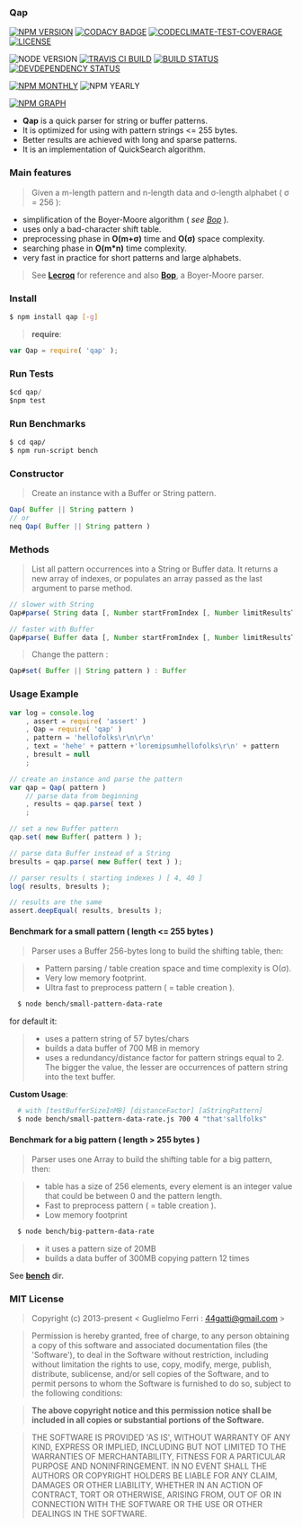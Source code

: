 ### Qap

[![NPM VERSION](http://img.shields.io/npm/v/qap.svg?style=flat)](https://www.npmjs.org/package/qap)
[![CODACY BADGE](https://img.shields.io/codacy/b18ed7d95b0a4707a0ff7b88b30d3def.svg?style=flat)](https://www.codacy.com/public/44gatti/qap)
[![CODECLIMATE-TEST-COVERAGE](https://img.shields.io/codeclimate/coverage/github/rootslab/qap.svg?style=flat)](https://codeclimate.com/github/rootslab/qap)
[![LICENSE](http://img.shields.io/badge/license-MIT-blue.svg?style=flat)](https://github.com/rootslab/qap#mit-license)

![NODE VERSION](https://img.shields.io/node/v/qap.svg)
[![TRAVIS CI BUILD](http://img.shields.io/travis/rootslab/qap.svg?style=flat)](http://travis-ci.org/rootslab/qap)
[![BUILD STATUS](http://img.shields.io/david/rootslab/qap.svg?style=flat)](https://david-dm.org/rootslab/qap)
[![DEVDEPENDENCY STATUS](http://img.shields.io/david/dev/rootslab/qap.svg?style=flat)](https://david-dm.org/rootslab/qap#info=devDependencies)

[![NPM MONTHLY](http://img.shields.io/npm/dm/qap.svg?style=flat)](http://npm-stat.com/charts.html?package=qap)
![NPM YEARLY](https://img.shields.io/npm/dy/qap.svg)

[![NPM GRAPH](https://nodei.co/npm/qap.png?downloads=true&downloadRank=true&stars=true)](https://nodei.co/npm/qap/)


 * __Qap__ is a quick parser for string or buffer patterns. 
 * It is optimized for using with pattern strings <= 255 bytes.
 * Better results are achieved with long and sparse patterns.
 * It is an implementation of QuickSearch algorithm.

### Main features

> Given a m-length pattern and n-length data and σ-length alphabet ( σ = 256 ):

 - simplification of the Boyer-Moore algorithm ( *see [Bop](https://github.com/rootslab/bop)* ).
 - uses only a bad-character shift table.
 - preprocessing phase in __O(m+σ)__ time and __O(σ)__ space complexity.
 - searching phase in __O(m*n)__ time complexity.
 - very fast in practice for short patterns and large alphabets.

> See __[Lecroq](http://www-igm.univ-mlv.fr/~lecroq/string/node19.html)__ for reference and also __[Bop](https://github.com/rootslab/bop)__, a Boyer-Moore parser.

### Install
```bash
$ npm install qap [-g]
```

> __require__:

```javascript
var Qap = require( 'qap' );
```

### Run Tests

```javascript
$cd qap/
$npm test
```

### Run Benchmarks

```bash
$ cd qap/
$ npm run-script bench
```

### Constructor

> Create an instance with a Buffer or String pattern.

```javascript
Qap( Buffer || String pattern )
// or
neq Qap( Buffer || String pattern )
```

### Methods

> List all pattern occurrences into a String or Buffer data.
> It returns a new array of indexes, or populates an array passed as the last argument to parse method.

```javascript
// slower with String
Qap#parse( String data [, Number startFromIndex [, Number limitResultsTo [, Array array ] ] ] ) : Array

// faster with Buffer
Qap#parse( Buffer data [, Number startFromIndex [, Number limitResultsTo [, Array array ] ] ] ) : Array
```

> Change the pattern :

```javascript
Qap#set( Buffer || String pattern ) : Buffer
```

### Usage Example

```javascript
var log = console.log
    , assert = require( 'assert' )
    , Qap = require( 'qap' )
    , pattern = 'hellofolks\r\n\r\n'
    , text = 'hehe' + pattern +'loremipsumhellofolks\r\n' + pattern
    , bresult = null
    ;

// create an instance and parse the pattern
var qap = Qap( pattern )
    // parse data from beginning
    , results = qap.parse( text )
    ;

// set a new Buffer pattern
qap.set( new Buffer( pattern ) );

// parse data Buffer instead of a String
bresults = qap.parse( new Buffer( text ) );

// parser results ( starting indexes ) [ 4, 40 ]
log( results, bresults );

// results are the same
assert.deepEqual( results, bresults );

```

#### Benchmark for a small pattern ( length <= 255 bytes )

> Parser uses a Buffer 256-bytes long to build the shifting table, then:

> - Pattern parsing / table creation space and time complexity is O(σ).
> - Very low memory footprint.
> - Ultra fast to preprocess pattern ( = table creation ).

```bash
  $ node bench/small-pattern-data-rate
```

for default it:

> - uses a pattern string of 57 bytes/chars
> - builds a data buffer of 700 MB in memory
> - uses a redundancy/distance factor for pattern strings equal to 2. The bigger the value, 
the lesser are occurrences of pattern string into the text buffer.

 **Custom Usage**:

```bash
  # with [testBufferSizeInMB] [distanceFactor] [aStringPattern]
  $ node bench/small-pattern-data-rate.js 700 4 "that'sallfolks"
```

#### Benchmark for a big pattern ( length > 255 bytes )

> Parser uses one Array to build the shifting table for a big pattern, then:

> - table has a size of 256 elements, every element is an integer value that
> could be between 0 and the pattern length.
> - Fast to preprocess pattern ( = table creation ).
> - Low memory footprint

```bash
  $ node bench/big-pattern-data-rate
```

> - it uses a pattern size of 20MB
> - builds a data buffer of 300MB copying pattern 12 times

See __[bench](./bench)__ dir.

### MIT License

> Copyright (c) 2013-present &lt; Guglielmo Ferri : 44gatti@gmail.com &gt;

> Permission is hereby granted, free of charge, to any person obtaining
> a copy of this software and associated documentation files (the
> 'Software'), to deal in the Software without restriction, including
> without limitation the rights to use, copy, modify, merge, publish,
> distribute, sublicense, and/or sell copies of the Software, and to
> permit persons to whom the Software is furnished to do so, subject to
> the following conditions:

> __The above copyright notice and this permission notice shall be
> included in all copies or substantial portions of the Software.__

> THE SOFTWARE IS PROVIDED 'AS IS', WITHOUT WARRANTY OF ANY KIND,
> EXPRESS OR IMPLIED, INCLUDING BUT NOT LIMITED TO THE WARRANTIES OF
> MERCHANTABILITY, FITNESS FOR A PARTICULAR PURPOSE AND NONINFRINGEMENT.
> IN NO EVENT SHALL THE AUTHORS OR COPYRIGHT HOLDERS BE LIABLE FOR ANY
> CLAIM, DAMAGES OR OTHER LIABILITY, WHETHER IN AN ACTION OF CONTRACT,
> TORT OR OTHERWISE, ARISING FROM, OUT OF OR IN CONNECTION WITH THE
> SOFTWARE OR THE USE OR OTHER DEALINGS IN THE SOFTWARE.
